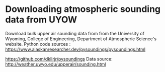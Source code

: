 # Downloading atmospheric sounding data from UYOW
 Download bulk upper air sounding data from from the University of Wyoming, College of Engineering, Department of Atmospheric Science's website. 
Python code sources :
https://www.alaskanresearcher.dev/pysoundings/pysoundings.html


https://github.com/dkllrjr/pysoundings
Data source:
http://weather.uwyo.edu/upperair/sounding.html

